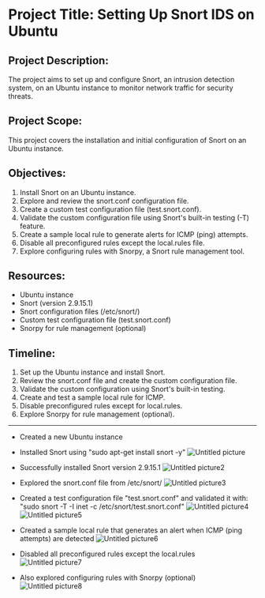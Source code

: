 # Project Title: Setting Up Snort IDS on Ubuntu

## Project Description:
The project aims to set up and configure Snort, an intrusion detection system, on an Ubuntu instance to monitor network traffic for security threats.

## Project Scope:
This project covers the installation and initial configuration of Snort on an Ubuntu instance.

## Objectives:
1. Install Snort on an Ubuntu instance.
2. Explore and review the snort.conf configuration file.
3. Create a custom test configuration file (test.snort.conf).
4. Validate the custom configuration file using Snort's built-in testing (-T) feature.
5. Create a sample local rule to generate alerts for ICMP (ping) attempts.
6. Disable all preconfigured rules except the local.rules file.
7. Explore configuring rules with Snorpy, a Snort rule management tool.

## Resources:
- Ubuntu instance
- Snort (version 2.9.15.1)
- Snort configuration files (/etc/snort/)
- Custom test configuration file (test.snort.conf)
- Snorpy for rule management (optional)

## Timeline:
1. Set up the Ubuntu instance and install Snort.
2. Review the snort.conf file and create the custom configuration file.
3. Validate the custom configuration using Snort's built-in testing.
4. Create and test a sample local rule for ICMP.
5. Disable preconfigured rules except for local.rules.
6. Explore Snorpy for rule management (optional).

---

- Created a new Ubuntu instance
- Installed Snort using "sudo apt-get install snort -y"
  ![Untitled picture](https://github.com/jbdjerhy/Snort/assets/142699688/4a6f019c-1476-46af-8959-781e4e176d2f)

- Successfully installed Snort version 2.9.15.1
  ![Untitled picture2](https://github.com/jbdjerhy/Snort/assets/142699688/e183237c-b73e-42d4-88b9-4df593c176ba)
  
- Explored the snort.conf file from /etc/snort/
  ![Untitled picture3](https://github.com/jbdjerhy/Snort/assets/142699688/3857eeb3-7f8e-42c5-9720-18fb2232df5b)
  
- Created a test configuration file "test.snort.conf" and validated it with: "sudo snort -T -I inet -c /etc/snort/test.snort.conf"
  ![Untitled picture4](https://github.com/jbdjerhy/Snort/assets/142699688/be2aa19d-3080-4abb-bf33-b101cbcd0328)
  ![Untitled picture5](https://github.com/jbdjerhy/Snort/assets/142699688/705d07e2-285e-4387-86b9-1cb31e66981a)
  
- Created a sample local rule that generates an alert when ICMP (ping attempts) are detected
  ![Untitled picture6](https://github.com/jbdjerhy/Snort/assets/142699688/09802319-bcdf-4467-98e9-5aee7148fb83)
  
- Disabled all preconfigured rules except the local.rules
  ![Untitled picture7](https://github.com/jbdjerhy/Snort/assets/142699688/2031c704-af5c-4bc0-8387-641093a730f7)
  
- Also explored configuring rules with Snorpy (optional)
  ![Untitled picture8](https://github.com/jbdjerhy/Snort/assets/142699688/aa6e0de5-9a41-445a-99a5-9f3c35e56eb3)
